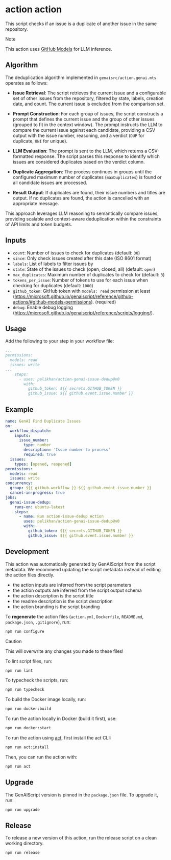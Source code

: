 # action action

This script checks if an issue is a duplicate of another issue in the same repository.

> [!NOTE]
> This action uses [GitHub Models](https://github.com/models) for LLM inference.


## Algorithm

The deduplication algorithm implemented in `genaisrc/action.genai.mts` operates as follows:

- **Issue Retrieval**: The script retrieves the current issue and a configurable set of other issues from the repository, filtered by state, labels, creation date, and count. The current issue is excluded from the comparison set.

- **Prompt Construction**: For each group of issues, the script constructs a prompt that defines the current issue and the group of other issues (grouped to fit in the context window). The prompt instructs the LLM to compare the current issue against each candidate, providing a CSV output with the issue number, reasoning, and a verdict (`DUP` for duplicate, `UNI` for unique).

- **LLM Evaluation**: The prompt is sent to the LLM, which returns a CSV-formatted response. The script parses this response to identify which issues are considered duplicates based on the verdict column.

- **Duplicate Aggregation**: The process continues in groups until the configured maximum number of duplicates (`maxDuplicates`) is found or all candidate issues are processed.

- **Result Output**: If duplicates are found, their issue numbers and titles are output. If no duplicates are found, the action is cancelled with an appropriate message.

This approach leverages LLM reasoning to semantically compare issues, providing scalable and context-aware deduplication within the constraints of API limits and token budgets.

## Inputs

- `count`: Number of issues to check for duplicates (default: `30`)
- `since`: Only check issues created after this date (ISO 8601 format)
- `labels`: List of labels to filter issues by
- `state`: State of the issues to check (open, closed, all) (default: `open`)
- `max_duplicates`: Maximum number of duplicates to check for (default: `3`)
- `tokens_per_issue`: Number of tokens to use for each issue when checking for duplicates (default: `1000`)
- `github_token`: GitHub token with `models: read` permission at least (https://microsoft.github.io/genaiscript/reference/github-actions/#github-models-permissions). (required)
- `debug`: Enable debug logging (https://microsoft.github.io/genaiscript/reference/scripts/logging/).

## Usage

Add the following to your step in your workflow file:

```yaml
...
permissions:
  models: read
  issues: write
...
    steps:
      - uses: pelikhan/action-genai-issue-dedup@v0
        with:
          github_token: ${{ secrets.GITHUB_TOKEN }}
          github_issue: ${{ github.event.issue.number }}
```

## Example

```yaml
name: GenAI Find Duplicate Issues
on:
  workflow_dispatch:
    inputs:
      issue_number:
        type: number
        description: 'Issue number to process'
        required: true
  issues:
    types: [opened, reopened]
permissions:
  models: read
  issues: write
concurrency:
  group: ${{ github.workflow }}-${{ github.event.issue.number }}
  cancel-in-progress: true
jobs:
  genai-issue-dedup:
    runs-on: ubuntu-latest
    steps:
      - name: Run action-issue-dedup Action
        uses: pelikhan/action-genai-issue-dedup@v0
        with:
          github_token: ${{ secrets.GITHUB_TOKEN }}
          github_issue: ${{ github.event.issue.number }}
```

## Development

This action was automatically generated by GenAIScript from the script metadata.
We recommend updating the script metadata instead of editing the action files directly.

- the action inputs are inferred from the script parameters
- the action outputs are inferred from the script output schema
- the action description is the script title
- the readme description is the script description
- the action branding is the script branding

To **regenerate** the action files (`action.yml`, `Dockerfile`, `README.md`, `package.json`, `.gitignore`), run:

```bash
npm run configure
```

> [!CAUTION]
> This will overwrite any changes you made to these files!

To lint script files, run:

```bash
npm run lint
```

To typecheck the scripts, run:
```bash
npm run typecheck
```

To build the Docker image locally, run:
```bash
npm run docker:build
```

To run the action locally in Docker (build it first), use:
```bash
npm run docker:start
```

To run the action using [act](https://nektosact.com/), first install the act CLI:

```bash
npm run act:install
```

Then, you can run the action with:

```bash
npm run act
```

## Upgrade

The GenAIScript version is pinned in the `package.json` file. To upgrade it, run:

```bash
npm run upgrade
```

## Release

To release a new version of this action, run the release script on a clean working directory.

```bash
npm run release
```
